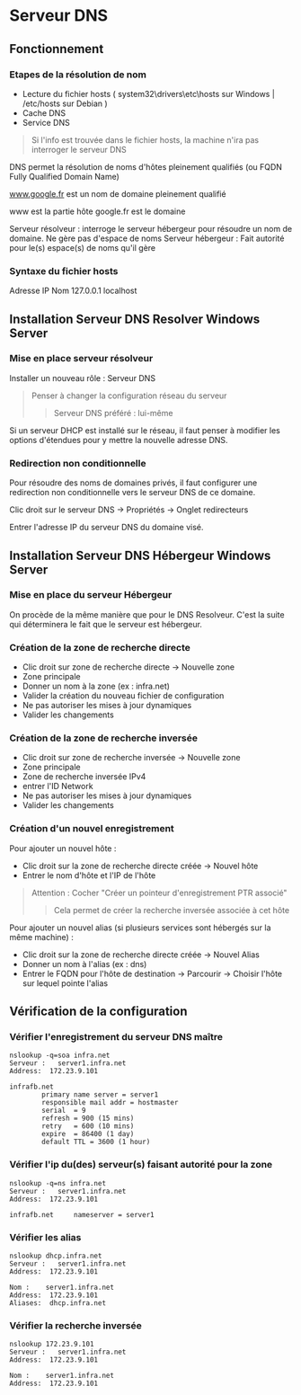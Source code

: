 # Serveur DNS
## Fonctionnement

### Etapes de la résolution de nom

- Lecture du fichier hosts ( system32\drivers\etc\hosts sur Windows | /etc/hosts sur Debian )
- Cache DNS
- Service DNS

> Si l'info est trouvée dans le fichier hosts, la machine n'ira pas interroger le serveur DNS

DNS permet la résolution de noms d'hôtes pleinement qualifiés (ou FQDN Fully Qualified Domain Name)

www.google.fr est un nom de domaine pleinement qualifié

www est la partie hôte
google.fr est le domaine

Serveur résolveur : interroge le serveur hébergeur pour résoudre un nom de domaine. Ne gère pas d'espace de noms
Serveur hébergeur : Fait autorité pour le(s) espace(s) de noms qu'il gère

### Syntaxe du fichier hosts

Adresse IP    Nom
127.0.0.1	  localhost

## Installation Serveur DNS Resolver Windows Server

### Mise en place serveur résolveur

Installer un nouveau rôle : Serveur DNS

> Penser à changer la configuration réseau du serveur
>> Serveur DNS préféré : lui-même

Si un serveur DHCP est installé sur le réseau, il faut penser à modifier les options d'étendues pour y mettre la nouvelle adresse DNS.

### Redirection non conditionnelle

Pour résoudre des noms de domaines privés, il faut configurer une redirection non conditionnelle vers le serveur DNS de ce domaine.

Clic droit sur le serveur DNS -> Propriétés -> Onglet redirecteurs

Entrer l'adresse IP du serveur DNS du domaine visé.

## Installation Serveur DNS Hébergeur Windows Server

### Mise en place du serveur Hébergeur

On procède de la même manière que pour le DNS Resolveur. C'est la suite qui déterminera le fait que le serveur est hébergeur.

### Création de la zone de recherche directe

- Clic droit sur zone de recherche directe -> Nouvelle zone
- Zone principale
- Donner un nom à la zone (ex : infra.net)
- Valider la création du nouveau fichier de configuration
- Ne pas autoriser les mises à jour dynamiques
- Valider les changements

### Création de la zone de recherche inversée

- Clic droit sur zone de recherche inversée -> Nouvelle zone
- Zone principale
- Zone de recherche inversée IPv4
- entrer l'ID Network
- Ne pas autoriser les mises à jour dynamiques
- Valider les changements

### Création d'un nouvel enregistrement

Pour ajouter un nouvel hôte :

- Clic droit sur la zone de recherche directe créée -> Nouvel hôte
- Entrer le nom d'hôte et l'IP de l'hôte

> Attention : Cocher "Créer un pointeur d'enregistrement PTR associé"
> > Cela permet de créer la recherche inversée associée à cet hôte

Pour ajouter un nouvel alias (si plusieurs services sont hébergés sur la même machine) :

- Clic droit sur la zone de recherche directe créée -> Nouvel Alias
- Donner un nom à l'alias (ex : dns)
- Entrer le FQDN pour l'hôte de destination -> Parcourir -> Choisir l'hôte sur lequel pointe l'alias

## Vérification de la configuration

### Vérifier l'enregistrement du serveur DNS maître

```shell
nslookup -q=soa infra.net
Serveur :   server1.infra.net
Address:  172.23.9.101

infrafb.net
        primary name server = server1
        responsible mail addr = hostmaster
        serial  = 9
        refresh = 900 (15 mins)
        retry   = 600 (10 mins)
        expire  = 86400 (1 day)
        default TTL = 3600 (1 hour)
```

### Vérifier l'ip du(des) serveur(s) faisant autorité pour la zone

```shell
nslookup -q=ns infra.net
Serveur :   server1.infra.net
Address:  172.23.9.101

infrafb.net     nameserver = server1
```

### Vérifier les alias

```shell
nslookup dhcp.infra.net
Serveur :   server1.infra.net
Address:  172.23.9.101

Nom :    server1.infra.net
Address:  172.23.9.101
Aliases:  dhcp.infra.net
```

### Vérifier la recherche inversée

```shell
nslookup 172.23.9.101
Serveur :   server1.infra.net
Address:  172.23.9.101

Nom :    server1.infra.net
Address:  172.23.9.101
```

